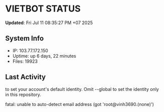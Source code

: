 # VIETBOT STATUS
**Updated**: Fri Jul 11 08:35:27 PM +07 2025

## System Info
- IP: 103.77.172.150
- Uptime: up 6 days, 22 minutes
- Files: 19923

## Last Activity

to set your account's default identity.
Omit --global to set the identity only in this repository.

fatal: unable to auto-detect email address (got 'root@vinh3690.(none)')
